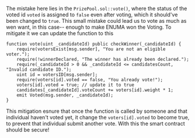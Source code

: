 The mistake here lies in the `PrizePool.sol::vote()`, where the status of the voted id `voted` is assigned to `false` even after voting, which it should've been changed to `true`. This small mistake could lead us to vote as much as wen want, in this case-- enough to make ENUMA won the Voting. To mitigate it we can update the function to this

```solidity
function vote(uint _candidateId) public checkWinner(_candidateId) {
    require(votersExist[msg.sender], "You are not an eligible voter.");
    require(!winnerDeclared, "The winner has already been declared.");
    require(_candidateId > 0 && _candidateId <= candidatesCount, "Invalid candidate ID.");
    uint id = votersID[msg.sender];
    require(voters[id].voted == false, "You already vote!");
    voters[id].voted = true; // update it to true
    candidates[_candidateId].voteCount += voters[id].weight * 1;
    emit Voted(msg.sender, _candidateId);
}
```

This mitigation esnure that once the function is called by someone and that individual haven't voted yet, it change the `voters[id].voted` to become true, to prevent that individual submit another vote. With this the smart contract should be secure!